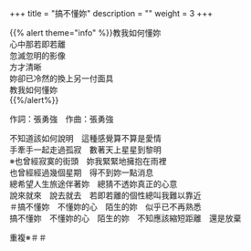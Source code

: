 +++
title = "搞不懂妳"
description = ""
weight = 3
+++

{{% alert theme="info" %}}教我如何懂妳<br/>心中那若即若離<br/>忽滅忽明的影像<br/>方才清晰<br/>妳卻已冷然的換上另一付面具<br/>教我如何懂妳<br/>{{%/alert%}}

作詞：張勇強　作曲：張勇強

不知道該如何說明　這種感覺算不算是愛情  
手牽手一起走過孤寂　數著天上星星到黎明  
※也曾經寂寞的街頭　妳我緊緊地擁抱在雨裡  
也曾經經過幾個星期　得不到妳一點消息  
總希望人生旅途伴著妳　總猜不透妳真正的心意  
說來就來　說去就去　若即若離的個性總叫我難以靠近  
＃搞不懂妳　不懂妳的心　陌生的妳　似乎已不再熟悉  
搞不懂妳　不懂妳的心　陌生的妳　不知應該縮短距離　還是放棄  

重複※＃＃
